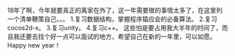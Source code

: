 18年了啊，今年就要真正的离家在外了，这一年需要做的事情太多了，在这里列一个清单鞭策自己。。。
1.复习数据结构，掌握程序猿应会的必备算法。
2.复习cocos2d-x。
3.复习unity。
4.复习c++。
这些怕是要占用我大半年的时间了，而且我还要去找个好一点可以面试的地方，希望自己在新的一年里，可以如愿。
Happy new year！